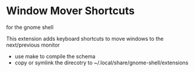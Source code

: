 # Window Mover Shortcuts #
for the gnome shell

This extension adds keyboard shortcuts to move windows to the next/previous monitor

* use make to compile the schema
* copy or symlink the direcotry to ~/.local/share/gnome-shell/extensions
